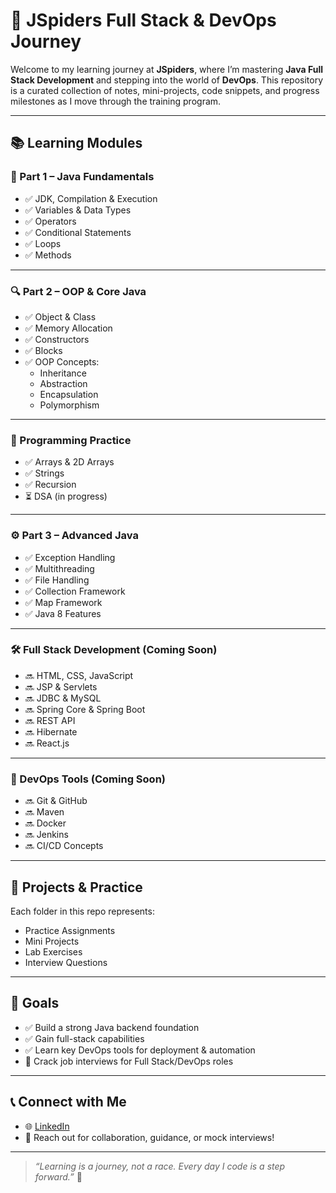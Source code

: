 # 🚀 JSpiders Full Stack & DevOps Journey

Welcome to my learning journey at **JSpiders**, where I’m mastering **Java Full Stack Development** and stepping into the world of **DevOps**. This repository is a curated collection of notes, mini-projects, code snippets, and progress milestones as I move through the training program.

---

## 📚 Learning Modules

### 🧩 Part 1 – Java Fundamentals
- ✅ JDK, Compilation & Execution
- ✅ Variables & Data Types
- ✅ Operators
- ✅ Conditional Statements
- ✅ Loops
- ✅ Methods

---

### 🔍 Part 2 – OOP & Core Java
- ✅ Object & Class
- ✅ Memory Allocation
- ✅ Constructors
- ✅ Blocks
- ✅ OOP Concepts:
  - Inheritance
  - Abstraction
  - Encapsulation
  - Polymorphism

---

### 🧠 Programming Practice
- ✅ Arrays & 2D Arrays
- ✅ Strings
- ✅ Recursion
- ⏳ DSA (in progress)

---

### ⚙️ Part 3 – Advanced Java
- ✅ Exception Handling
- ✅ Multithreading
- ✅ File Handling
- ✅ Collection Framework
- ✅ Map Framework
- ✅ Java 8 Features

---

### 🛠️ Full Stack Development (Coming Soon)
- 🔜 HTML, CSS, JavaScript
- 🔜 JSP & Servlets
- 🔜 JDBC & MySQL
- 🔜 Spring Core & Spring Boot
- 🔜 REST API
- 🔜 Hibernate
- 🔜 React.js

---

### 🚧 DevOps Tools (Coming Soon)
- 🔜 Git & GitHub
- 🔜 Maven
- 🔜 Docker
- 🔜 Jenkins
- 🔜 CI/CD Concepts

---

## 📌 Projects & Practice
Each folder in this repo represents:
- Practice Assignments
- Mini Projects
- Lab Exercises
- Interview Questions

---

## 🎯 Goals
- ✅ Build a strong Java backend foundation
- ✅ Gain full-stack capabilities
- ✅ Learn key DevOps tools for deployment & automation
- 🚀 Crack job interviews for Full Stack/DevOps roles

---

## 📞 Connect with Me
- 🌐 [LinkedIn]([https://linkedin.com/in/your-profile](http://www.linkedin.com/in/saurav-mehta-ldin))
- 💬 Reach out for collaboration, guidance, or mock interviews!

---

> *“Learning is a journey, not a race. Every day I code is a step forward.”* 🌱
